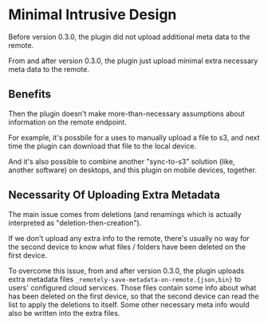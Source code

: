 # Minimal Intrusive Design

Before version 0.3.0, the plugin did not upload additional meta data to the remote.

From and after version 0.3.0, the plugin just upload minimal extra necessary meta data to the remote.

## Benefits

Then the plugin doesn't make more-than-necessary assumptions about information on the remote endpoint.

For example, it's possbile for a uses to manually upload a file to s3, and next time the plugin can download that file to the local device.

And it's also possible to combine another "sync-to-s3" solution (like, another software) on desktops, and this plugin on mobile devices, together.

## Necessarity Of Uploading Extra Metadata

The main issue comes from deletions (and renamings which is actually interpreted as "deletion-then-creation").

If we don't upload any extra info to the remote, there's usually no way for the second device to know what files / folders have been deleted on the first device.

To overcome this issue, from and after version 0.3.0, the plugin uploads extra metadata files `_remotely-save-metadata-on-remote.{json,bin}` to users' configured cloud services. Those files contain some info about what has been deleted on the first device, so that the second device can read the list to apply the deletions to itself. Some other necessary meta info would also be written into the extra files.
